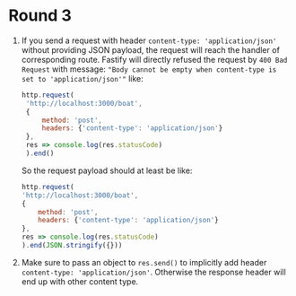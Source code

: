 # Round 3

1. If you send a request with header `content-type: 'application/json'` without providing JSON payload, the request will reach the handler of corresponding route. Fastify will directly refused the request by `400 Bad Request` with message: `"Body cannot be empty when content-type is set to 'application/json'"` like:
   ```javascript
   http.request(
    'http://localhost:3000/boat',
    { 
        method: 'post', 
        headers: {'content-type': 'application/json'} 
    },
    res => console.log(res.statusCode)
    ).end()
   ```
   So the request payload should at least be like:
   ```javascript
   http.request(
   'http://localhost:3000/boat',
   { 
       method: 'post', 
       headers: {'content-type': 'application/json'} 
   },
   res => console.log(res.statusCode)
   ).end(JSON.stringify({}))
   ```
2. Make sure to pass an object to `res.send()` to implicitly add header `content-type: 'application/json'`. Otherwise the response header will end up with other content type.
